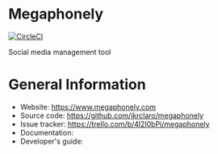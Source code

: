 # Megaphonely
[![CircleCI](https://circleci.com/gh/jkrclaro/megaphonely/tree/master.svg?style=shield&circle-token=08d741d0a59a7704053acdfd6be5fdb6591784c5)](https://circleci.com/gh/jkrclaro/megaphonely/tree/master)

Social media management tool

# General Information
- Website: https://www.megaphonely.com
- Source code: https://github.com/jkrclaro/megaphonely
- Issue tracker: https://trello.com/b/4I2l0bPi/megaphonely
- Documentation: 
- Developer's guide: